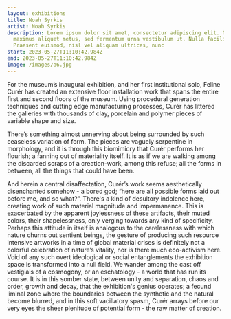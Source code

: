 ```yaml
---
layout: exhibitions
title: Noah Syrkis
artist: Noah Syrkis
description: Lorem ipsum dolor sit amet, consectetur adipiscing elit. Nulla
  maximus aliquet metus, sed fermentum urna vestibulum ut. Nulla facilisi.
  Praesent euismod, nisl vel aliquam ultrices, nunc
start: 2023-05-27T11:10:42.984Z
end: 2023-05-27T11:10:42.984Z
image: /images/a6.jpg
---
```

For the museum’s inaugural exhibition, and her first institutional solo, Feline Curér has created an extensive floor installation work that spans the entire first and second floors of the museum. Using procedural generation techniques and cutting edge manufacturing processes, Curér has littered the galleries with thousands of clay, porcelain and polymer pieces of variable shape and size. 


There’s something almost unnerving about being surrounded by such ceaseless variation of form. The pieces are vaguely serpentine in morphology, and it is through this biomimicry that Curér performs her flourish; a fanning out of materiality itself. It is as if we are walking among the discarded scraps of a creation-work, among this refuse; all the forms in between, all the things that could have been. 


And herein a central disaffectation, Curér’s work seems aesthetically disenchanted somehow - a bored god; “here are all possible forms laid out before me, and so what?”. There's a kind of desultory indolence here, creating work of such material magnitude and impermanence. This is exacerbated by the apparent joylessness of these artifacts, their muted colors, their shapelessness, only verging towards any kind of specificity. Perhaps this attitude in itself is analogous to the carelessness with which nature churns out sentient beings, the gesture of producing such resource intensive artworks in a time of global material crises is definitely not a colorful celebration of nature’s vitality, nor is there much eco-activism here. Void of any such overt ideological or social entanglements the exhibition space is transformed into a null field. We wander among the cast off vestigials of a cosmogony, or an eschatology - a world that has run its course. It is in this somber state, between unity and separation, chaos and order, growth and decay, that the exhibition's genius operates; a fecund liminal zone where the boundaries between the synthetic and the natural become blurred, and in this soft vacillatory spasm, Curér arrays before our very eyes the sheer plenitude of potential form - the raw matter of creation.
